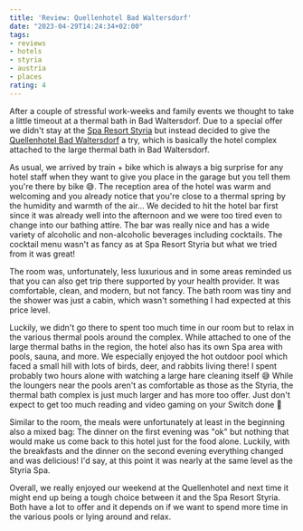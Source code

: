 ```yaml
---
title: 'Review: Quellenhotel Bad Waltersdorf'
date: "2023-04-29T14:24:34+02:00"
tags:
- reviews
- hotels
- styria
- austria
- places
rating: 4
---
```


After a couple of stressful work-weeks and family events we thought to take a little timeout at a thermal bath in Bad Waltersdorf. Due to a special offer we didn't stay at the [Spa Resort Styria](https://www.sparesortstyria.com/) but instead decided to give the [Quellenhotel Bad Waltersdorf](https://www.heiltherme.at/hotel/) a try, which is basically the hotel complex attached to the large thermal bath in Bad Waltersdorf. 

As usual, we arrived by train + bike which is always a big surprise for any hotel staff when they want to give you place in the garage but you tell them you're there by bike 😅. The reception area of the hotel was warm and welcoming and you already notice that you're close to a thermal spring by the humidity and warmth of the air... We decided to hit the hotel bar first since it was already well into the afternoon and we were too tired even to change into our bathing attire. The bar was really nice and has a wide variety of alcoholic and non-alcoholic beverages including cocktails. The cocktail menu wasn't as fancy as at Spa Resort Styria but what we tried from it was great!

The room was, unfortunately, less luxurious and in some areas reminded us that you can also get trip there supported by your health provider. It was comfortable, clean, and modern, but not fancy. The bath room was tiny and the shower was just a cabin, which wasn't something I had expected at this price level.

Luckily, we didn't go there to spent too much time in our room but to relax in the various thermal pools around the complex. While attached to one of the large thermal baths in the region, the hotel also has its own Spa area with pools, sauna, and more. We especially enjoyed the hot outdoor pool which faced a small hill with lots of birds, deer, and rabbits living there! I spent probably two hours alone with watching a large hare cleaning itself 😅 While the loungers near the pools aren't as comfortable as those as the Styria, the thermal bath complex is just much larger and has more too offer. Just don't expect to get too much reading and video gaming on your Switch done 🤪

Similar to the room, the meals were unfortunately at least in the beginning also a mixed bag: The dinner on the first evening was "ok" but nothing that would make us come back to this hotel just for the food alone. Luckily, with the breakfasts and the dinner on the second evening everything changed and was delicious! I'd say, at this point it was nearly at the same level as the Styria Spa.

Overall, we really enjoyed our weekend at the Quellenhotel and next time it might end up being a tough choice between it and the Spa Resort Styria. Both have a lot to offer and it depends on if we want to spend more time in the various pools or lying around and relax.
